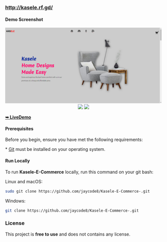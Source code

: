 ### http://kasele.rf.gd/

#### Demo Screenshot
<img src="https://raw.githubusercontent.com/jaycode8/Personal-Web-Portfolio/main/src/Components/About/Projects/img/funiture.png" />

<div align="center">



   <img src="https://img.badgesize.io/https://github.com/jaycode8/Kasele-E-Commerce-.git" style="plastic"  />
   <img src="https://img.shields.io/github/stars/ankidroid/Anki-Android?style=social" />
</div>

<a href="http://kasele.rf.gd/"><strong>➥ LiveDemo</strong></a>

#### Prerequisites 
  
 Before you begin, ensure you have met the following requirements: 
  
 * [Git](https://git-scm.com/downloads "Download Git") must be installed on your operating system. 
  
 #### Run Locally 
  
 To run **Kasele-E-Commerce** locally, run this command on your git bash: 
  
 Linux and macOS: 
  
 ```bash 
 sudo git clone https://github.com/jaycode8/Kasele-E-Commerce-.git
 ``` 
  
 Windows: 
  
 ```bash 
 git clone https://github.com/jaycode8/Kasele-E-Commerce-.git
 ```

### License 
  
 This project is **free to use** and does not contains any license.










